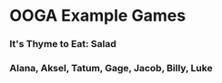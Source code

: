 # OOGA Example Games

### It's Thyme to Eat: Salad

### Alana, Aksel, Tatum, Gage, Jacob, Billy, Luke